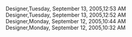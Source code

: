 ﻿Designer,Tuesday, September 13, 2005,12:53 AM  Designer,Tuesday, September 13, 2005,12:52 AM  Designer,Monday, September 12, 2005,10:44 AM  Designer,Monday, September 12, 2005,10:32 AM